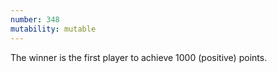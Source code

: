 ```yaml
---
number: 348
mutability: mutable
---
```


The winner is the first player to achieve 1000 (positive) points.
